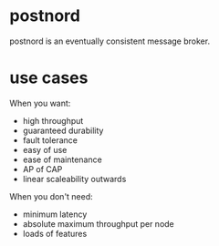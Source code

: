 # postnord

postnord is an eventually consistent message broker.

# use cases

When you want:

- high throughput
- guaranteed durability
- fault tolerance
- easy of use
- ease of maintenance
- AP of CAP
- linear scaleability outwards

When you don't need:

- minimum latency
- absolute maximum throughput per node
- loads of features
